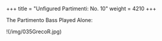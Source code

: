 +++
title = "Unfigured Partimenti: No. 10"
weight = 4210
+++

The Partimento Bass Played Alone:

!(/img/035GrecoR.jpg)
